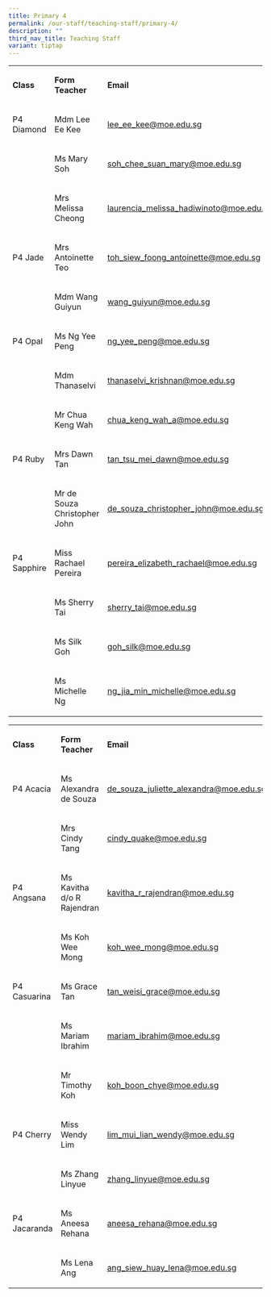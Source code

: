```yaml
---
title: Primary 4
permalink: /our-staff/teaching-staff/primary-4/
description: ""
third_nav_title: Teaching Staff
variant: tiptap
---
```

<table style="minWidth: 75px">
<colgroup>
<col>
<col>
<col>
</colgroup>
<tbody>
<tr>
<td rowspan="1" colspan="1">
<p><strong>Class</strong>
</p>
</td>
<td rowspan="1" colspan="1">
<p><strong>Form Teacher</strong>
</p>
</td>
<td rowspan="1" colspan="1">
<p><strong>Email</strong>
</p>
</td>
</tr>
<tr>
<td rowspan="1" colspan="1">
<p>P4 Diamond</p>
</td>
<td rowspan="1" colspan="1">
<p>Mdm Lee Ee Kee</p>
</td>
<td rowspan="1" colspan="1">
<p><a href="mailto:lee_ee_kee@moe.edu.sg" rel="noopener noreferrer nofollow" target="_blank">lee_ee_kee@moe.edu.sg</a>
</p>
</td>
</tr>
<tr>
<td rowspan="1" colspan="1">
<p></p>
</td>
<td rowspan="1" colspan="1">
<p>Ms Mary Soh</p>
</td>
<td rowspan="1" colspan="1">
<p><a href="mailto:soh_chee_suan_mary@moe.edu.sg" rel="noopener noreferrer nofollow" target="_blank">soh_chee_suan_mary@moe.edu.sg</a>
</p>
</td>
</tr>
<tr>
<td rowspan="1" colspan="1">
<p></p>
</td>
<td rowspan="1" colspan="1">
<p>Mrs Melissa Cheong</p>
</td>
<td rowspan="1" colspan="1">
<p><a href="mailto:laurencia_melissa_hadiwinoto@moe.edu.sg" rel="noopener noreferrer nofollow" target="_blank">laurencia_melissa_hadiwinoto@moe.edu.sg</a>
</p>
</td>
</tr>
<tr>
<td rowspan="1" colspan="1">
<p>P4 Jade</p>
</td>
<td rowspan="1" colspan="1">
<p>Mrs Antoinette Teo</p>
</td>
<td rowspan="1" colspan="1">
<p><a href="mailto:toh_siew_foong_antoinette@moe.edu.sg" rel="noopener noreferrer nofollow" target="_blank">toh_siew_foong_antoinette@moe.edu.sg</a>
</p>
</td>
</tr>
<tr>
<td rowspan="1" colspan="1">
<p></p>
</td>
<td rowspan="1" colspan="1">
<p>Mdm Wang Guiyun</p>
</td>
<td rowspan="1" colspan="1">
<p><a href="mailto:wang_guiyun@moe.edu.sg" rel="noopener noreferrer nofollow" target="_blank">wang_guiyun@moe.edu.sg</a>
</p>
</td>
</tr>
<tr>
<td rowspan="1" colspan="1">
<p>P4 Opal</p>
</td>
<td rowspan="1" colspan="1">
<p>Ms Ng Yee Peng</p>
</td>
<td rowspan="1" colspan="1">
<p><a href="mailto:ng_yee_peng@moe.edu.sg" rel="noopener noreferrer nofollow" target="_blank">ng_yee_peng@moe.edu.sg</a>
</p>
</td>
</tr>
<tr>
<td rowspan="1" colspan="1">
<p></p>
</td>
<td rowspan="1" colspan="1">
<p>Mdm Thanaselvi</p>
</td>
<td rowspan="1" colspan="1">
<p><a href="mailto:thanaselvi_krishnan@moe.edu.sg" rel="noopener noreferrer nofollow" target="_blank">thanaselvi_krishnan@moe.edu.sg</a>
</p>
</td>
</tr>
<tr>
<td rowspan="1" colspan="1">
<p></p>
</td>
<td rowspan="1" colspan="1">
<p>Mr Chua Keng Wah</p>
</td>
<td rowspan="1" colspan="1">
<p><a href="mailto:chua_keng_wah_a@moe.edu.sg" rel="noopener noreferrer nofollow" target="_blank">chua_keng_wah_a@moe.edu.sg</a>
</p>
</td>
</tr>
<tr>
<td rowspan="1" colspan="1">
<p>P4 Ruby</p>
</td>
<td rowspan="1" colspan="1">
<p>Mrs Dawn Tan</p>
</td>
<td rowspan="1" colspan="1">
<p><a href="mailto:tan_tsu_mei_dawn@moe.edu.sg" rel="noopener noreferrer nofollow" target="_blank">tan_tsu_mei_dawn@moe.edu.sg</a>
</p>
</td>
</tr>
<tr>
<td rowspan="1" colspan="1">
<p></p>
</td>
<td rowspan="1" colspan="1">
<p>Mr de Souza Christopher John</p>
</td>
<td rowspan="1" colspan="1">
<p><a href="mailto:de_souza_christopher_john@moe.edu.sg" rel="noopener noreferrer nofollow" target="_blank">de_souza_christopher_john@moe.edu.sg</a>
</p>
</td>
</tr>
<tr>
<td rowspan="1" colspan="1">
<p>P4 Sapphire</p>
</td>
<td rowspan="1" colspan="1">
<p>Miss Rachael Pereira</p>
</td>
<td rowspan="1" colspan="1">
<p><a href="mailto:pereira_elizabeth_rachael@moe.edu.sg" rel="noopener noreferrer nofollow" target="_blank">pereira_elizabeth_rachael@moe.edu.sg</a>
</p>
</td>
</tr>
<tr>
<td rowspan="1" colspan="1">
<p></p>
</td>
<td rowspan="1" colspan="1">
<p>Ms Sherry Tai</p>
</td>
<td rowspan="1" colspan="1">
<p><a href="mailto:sherry_tai@moe.edu.sg" rel="noopener noreferrer nofollow" target="_blank">sherry_tai@moe.edu.sg</a>
</p>
</td>
</tr>
<tr>
<td rowspan="1" colspan="1">
<p></p>
</td>
<td rowspan="1" colspan="1">
<p>Ms Silk Goh</p>
</td>
<td rowspan="1" colspan="1">
<p><a href="mailto:goh_silk@moe.edu.sg" rel="noopener noreferrer nofollow" target="_blank">goh_silk@moe.edu.sg</a>
</p>
</td>
</tr>
<tr>
<td rowspan="1" colspan="1">
<p></p>
</td>
<td rowspan="1" colspan="1">
<p>Ms Michelle Ng</p>
</td>
<td rowspan="1" colspan="1">
<p><a href="mailto:ng_jia_min_michelle@moe.edu.sg" rel="noopener noreferrer nofollow" target="_blank">ng_jia_min_michelle@moe.edu.sg</a>
</p>
</td>
</tr>
</tbody>
</table>
<table style="minWidth: 75px">
<colgroup>
<col>
<col>
<col>
</colgroup>
<tbody>
<tr>
<td rowspan="1" colspan="1">
<p><strong>Class</strong>
</p>
</td>
<td rowspan="1" colspan="1">
<p><strong>Form Teacher</strong>
</p>
</td>
<td rowspan="1" colspan="1">
<p><strong>Email</strong>
</p>
</td>
</tr>
<tr>
<td rowspan="1" colspan="1">
<p>P4 Acacia</p>
</td>
<td rowspan="1" colspan="1">
<p>Ms Alexandra de Souza</p>
</td>
<td rowspan="1" colspan="1">
<p><a href="mailto:de_souza_juliette_alexandra@moe.edu.sg" rel="noopener noreferrer nofollow" target="_blank">de_souza_juliette_alexandra@moe.edu.sg</a>
</p>
</td>
</tr>
<tr>
<td rowspan="1" colspan="1">
<p></p>
</td>
<td rowspan="1" colspan="1">
<p>Mrs Cindy Tang</p>
</td>
<td rowspan="1" colspan="1">
<p><a href="mailto:cindy_quake@moe.edu.sg" rel="noopener noreferrer nofollow" target="_blank">cindy_quake@moe.edu.sg</a>
</p>
</td>
</tr>
<tr>
<td rowspan="1" colspan="1">
<p>P4 Angsana</p>
</td>
<td rowspan="1" colspan="1">
<p>Ms Kavitha d/o R Rajendran</p>
</td>
<td rowspan="1" colspan="1">
<p><a href="mailto:kavitha_r_rajendran@moe.edu.sg" rel="noopener noreferrer nofollow" target="_blank">kavitha_r_rajendran@moe.edu.sg</a>
</p>
</td>
</tr>
<tr>
<td rowspan="1" colspan="1">
<p></p>
</td>
<td rowspan="1" colspan="1">
<p>Ms Koh Wee Mong</p>
</td>
<td rowspan="1" colspan="1">
<p><a href="mailto:koh_wee_mong@moe.edu.sg" rel="noopener noreferrer nofollow" target="_blank">koh_wee_mong@moe.edu.sg</a>
</p>
</td>
</tr>
<tr>
<td rowspan="1" colspan="1">
<p>P4 Casuarina</p>
</td>
<td rowspan="1" colspan="1">
<p>Ms Grace Tan</p>
</td>
<td rowspan="1" colspan="1">
<p><a href="mailto:tan_weisi_grace@moe.edu.sg" rel="noopener noreferrer nofollow" target="_blank">tan_weisi_grace@moe.edu.sg</a>
</p>
</td>
</tr>
<tr>
<td rowspan="1" colspan="1">
<p></p>
</td>
<td rowspan="1" colspan="1">
<p>Ms Mariam Ibrahim</p>
</td>
<td rowspan="1" colspan="1">
<p><a href="mailto:mariam_ibrahim@moe.edu.sg" rel="noopener noreferrer nofollow" target="_blank">mariam_ibrahim@moe.edu.sg</a>
</p>
</td>
</tr>
<tr>
<td rowspan="1" colspan="1">
<p></p>
</td>
<td rowspan="1" colspan="1">
<p>Mr Timothy Koh</p>
</td>
<td rowspan="1" colspan="1">
<p><a href="mailto:koh_boon_chye@moe.edu.sg" rel="noopener noreferrer nofollow" target="_blank">koh_boon_chye@moe.edu.sg</a>
</p>
</td>
</tr>
<tr>
<td rowspan="1" colspan="1">
<p>P4 Cherry</p>
</td>
<td rowspan="1" colspan="1">
<p>Miss Wendy Lim</p>
</td>
<td rowspan="1" colspan="1">
<p><a href="mailto:lim_mui_lian_wendy@moe.edu.sg" rel="noopener noreferrer nofollow" target="_blank">lim_mui_lian_wendy@moe.edu.sg</a>
</p>
</td>
</tr>
<tr>
<td rowspan="1" colspan="1">
<p></p>
</td>
<td rowspan="1" colspan="1">
<p>Ms Zhang Linyue</p>
</td>
<td rowspan="1" colspan="1">
<p><a href="mailto:zhang_linyue@moe.edu.sg" rel="noopener noreferrer nofollow" target="_blank">zhang_linyue@moe.edu.sg</a>
</p>
</td>
</tr>
<tr>
<td rowspan="1" colspan="1">
<p>P4 Jacaranda</p>
</td>
<td rowspan="1" colspan="1">
<p>Ms Aneesa Rehana</p>
</td>
<td rowspan="1" colspan="1">
<p><a href="mailto:aneesa_rehana@moe.edu.sg" rel="noopener noreferrer nofollow" target="_blank">aneesa_rehana@moe.edu.sg</a>
</p>
</td>
</tr>
<tr>
<td rowspan="1" colspan="1">
<p></p>
</td>
<td rowspan="1" colspan="1">
<p>Ms Lena Ang</p>
</td>
<td rowspan="1" colspan="1">
<p><a href="mailto:ang_siew_huay_lena@moe.edu.sg" rel="noopener noreferrer nofollow" target="_blank">ang_siew_huay_lena@moe.edu.sg</a>
</p>
</td>
</tr>
</tbody>
</table>
<p></p>